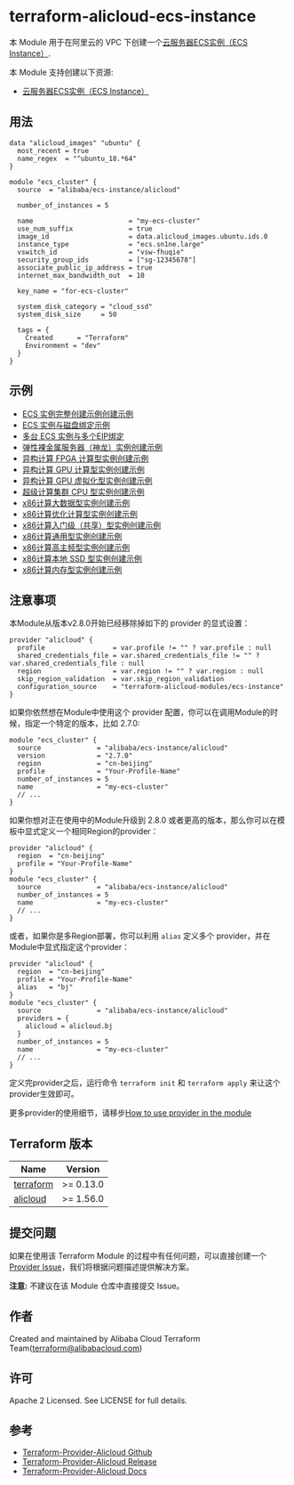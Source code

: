 terraform-alicloud-ecs-instance
=====================================================================

本 Module 用于在阿里云的 VPC 下创建一个[云服务器ECS实例（ECS Instance）](https://www.alibabacloud.com/help/zh/doc-detail/25374.htm). 

本 Module 支持创建以下资源:

* [云服务器ECS实例（ECS Instance）](https://www.terraform.io/docs/providers/alicloud/r/instance.html)

## 用法

```hcl
data "alicloud_images" "ubuntu" {
  most_recent = true
  name_regex  = "^ubuntu_18.*64"
}

module "ecs_cluster" {
  source  = "alibaba/ecs-instance/alicloud"

  number_of_instances = 5

  name                        = "my-ecs-cluster"
  use_num_suffix              = true
  image_id                    = data.alicloud_images.ubuntu.ids.0
  instance_type               = "ecs.sn1ne.large"
  vswitch_id                  = "vsw-fhuqie"
  security_group_ids          = ["sg-12345678"]
  associate_public_ip_address = true
  internet_max_bandwidth_out  = 10

  key_name = "for-ecs-cluster"

  system_disk_category = "cloud_ssd"
  system_disk_size     = 50

  tags = {
    Created      = "Terraform"
    Environment = "dev"
  }
}
```

## 示例

* [ECS 实例完整创建示例创建示例](https://github.com/terraform-alicloud-modules/terraform-alicloud-ecs-instance/tree/master/examples/basic)
* [ECS 实例与磁盘绑定示例](https://github.com/terraform-alicloud-modules/terraform-alicloud-ecs-instance/tree/master/examples/disk-attachment)
* [多台 ECS 实例与多个EIP绑定](https://github.com/terraform-alicloud-modules/terraform-alicloud-ecs-instance/tree/master/examples/eip-association)
* [弹性裸金属服务器（神龙）实例创建示例](https://github.com/terraform-alicloud-modules/terraform-alicloud-ecs-instance/tree/master/examples/bare-metal)
* [异构计算 FPGA 计算型实例创建示例](https://github.com/terraform-alicloud-modules/terraform-alicloud-ecs-instance/tree/master/examples/heterogeneous-computing/compute-optimized-type-with-fpga)
* [异构计算 GPU 计算型实例创建示例](https://github.com/terraform-alicloud-modules/terraform-alicloud-ecs-instance/tree/master/examples/heterogeneous-computing/compute-optimized-type-with-gpu)
* [异构计算 GPU 虚拟化型实例创建示例](https://github.com/terraform-alicloud-modules/terraform-alicloud-ecs-instance/tree/master/examples/heterogeneous-computing/visualization-compute-optimized-type-with-gpu)
* [超级计算集群 CPU 型实例创建示例](https://github.com/terraform-alicloud-modules/terraform-alicloud-ecs-instance/tree/master/examples/super-computing-cluster/cpu)
* [x86计算大数据型实例创建示例](https://github.com/terraform-alicloud-modules/terraform-alicloud-ecs-instance/tree/master/examples/x86-architecture/big-data)
* [x86计算优化计算型实例创建示例](https://github.com/terraform-alicloud-modules/terraform-alicloud-ecs-instance/tree/master/examples/x86-architecture/compute-optimized)
* [x86计算入门级（共享）型实例创建示例](https://github.com/terraform-alicloud-modules/terraform-alicloud-ecs-instance/tree/master/examples/x86-architecture/entry-level)
* [x86计算通用型实例创建示例](https://github.com/terraform-alicloud-modules/terraform-alicloud-ecs-instance/tree/master/examples/x86-architecture/general-purpose)
* [x86计算高主频型实例创建示例](https://github.com/terraform-alicloud-modules/terraform-alicloud-ecs-instance/tree/master/examples/x86-architecture/high-clock-speed)
* [x86计算本地 SSD 型实例创建示例](https://github.com/terraform-alicloud-modules/terraform-alicloud-ecs-instance/tree/master/examples/x86-architecture/local-ssd)
* [x86计算内存型实例创建示例](https://github.com/terraform-alicloud-modules/terraform-alicloud-ecs-instance/tree/master/examples/x86-architecture/memory-optimized)

## 注意事项
本Module从版本v2.8.0开始已经移除掉如下的 provider 的显式设置：

```hcl
provider "alicloud" {
  profile                 = var.profile != "" ? var.profile : null
  shared_credentials_file = var.shared_credentials_file != "" ? var.shared_credentials_file : null
  region                  = var.region != "" ? var.region : null
  skip_region_validation  = var.skip_region_validation
  configuration_source    = "terraform-alicloud-modules/ecs-instance"
}
```

如果你依然想在Module中使用这个 provider 配置，你可以在调用Module的时候，指定一个特定的版本，比如 2.7.0:

```hcl
module "ecs_cluster" {
  source              = "alibaba/ecs-instance/alicloud"
  version             = "2.7.0"
  region              = "cn-beijing"
  profile             = "Your-Profile-Name"
  number_of_instances = 5
  name                = "my-ecs-cluster"
  // ...
}
```

如果你想对正在使用中的Module升级到 2.8.0 或者更高的版本，那么你可以在模板中显式定义一个相同Region的provider：
```hcl
provider "alicloud" {
  region  = "cn-beijing"
  profile = "Your-Profile-Name"
}
module "ecs_cluster" {
  source              = "alibaba/ecs-instance/alicloud"
  number_of_instances = 5
  name                = "my-ecs-cluster"
  // ...
}
```
或者，如果你是多Region部署，你可以利用 `alias` 定义多个 provider，并在Module中显式指定这个provider：

```hcl
provider "alicloud" {
  region  = "cn-beijing"
  profile = "Your-Profile-Name"
  alias   = "bj"
}
module "ecs_cluster" {
  source              = "alibaba/ecs-instance/alicloud"
  providers = {
    alicloud = alicloud.bj
  }
  number_of_instances = 5
  name                = "my-ecs-cluster"
  // ...
}
```

定义完provider之后，运行命令 `terraform init` 和 `terraform apply` 来让这个provider生效即可。

更多provider的使用细节，请移步[How to use provider in the module](https://www.terraform.io/docs/language/modules/develop/providers.html#passing-providers-explicitly)

## Terraform 版本

| Name | Version |
|------|---------|
| <a name="requirement_terraform"></a> [terraform](#requirement\_terraform) | >= 0.13.0 |
| <a name="requirement_alicloud"></a> [alicloud](#requirement\_alicloud) | >= 1.56.0 |

提交问题
------
如果在使用该 Terraform Module 的过程中有任何问题，可以直接创建一个 [Provider Issue](https://github.com/terraform-providers/terraform-provider-alicloud/issues/new)，我们将根据问题描述提供解决方案。

**注意:** 不建议在该 Module 仓库中直接提交 Issue。

作者
-------
Created and maintained by Alibaba Cloud Terraform Team(terraform@alibabacloud.com)

许可
----
Apache 2 Licensed. See LICENSE for full details.

参考
---------
* [Terraform-Provider-Alicloud Github](https://github.com/terraform-providers/terraform-provider-alicloud)
* [Terraform-Provider-Alicloud Release](https://releases.hashicorp.com/terraform-provider-alicloud/)
* [Terraform-Provider-Alicloud Docs](https://www.terraform.io/docs/providers/alicloud/index.html)